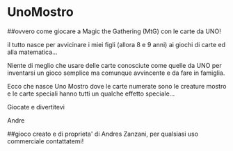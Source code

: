 # UnoMostro

##ovvero come giocare a Magic the Gathering (MtG) con le carte da UNO!

il tutto nasce per avvicinare i miei figli (allora 8 e 9 anni) ai giochi di carte ed alla matematica...

Niente di meglio che usare delle carte conosciute come quelle da UNO per inventarsi un gioco semplice ma comunque avvincente e da fare in famiglia.

Ecco che nasce Uno Mostro dove le carte numerate sono le creature mostro e le carte speciali hanno tutti un qualche effetto speciale...

Giocate e divertitevi

Andre

##gioco creato e di proprieta' di Andres Zanzani, per qualsiasi uso commerciale contattatemi!
